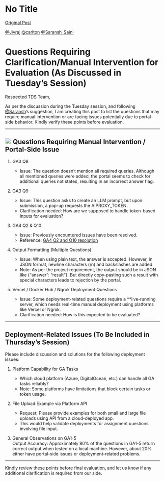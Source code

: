 # No Title

[Original Post](https://discourse.onlinedegree.iitm.ac.in/t/169029/107)

<p><a class="mention" href="/u/jivraj">@Jivraj</a> <a class="mention" href="/u/carlton">@carlton</a> <a class="mention" href="/u/saransh_saini">@Saransh_Saini</a></p>
<h1><a name="p-611536-questions-requiring-clarificationmanual-intervention-for-evaluation-as-discussed-in-tuesdays-session-1" class="anchor" href="#p-611536-questions-requiring-clarificationmanual-intervention-for-evaluation-as-discussed-in-tuesdays-session-1"></a>Questions Requiring Clarification/Manual Intervention for Evaluation (As Discussed in Tuesday’s Session)</h1>
<p>Respected TDS Team,</p>
<p>As per the discussion during the Tuesday session, and following <a class="mention" href="/u/saransh">@Saransh</a>’s suggestion, I am creating this post to list the questions that may require manual intervention or are facing issues potentially due to portal-side behavior. Kindly verify these points before evaluation.</p>
<hr>
<h2><a name="p-611536-questions-requiring-manual-intervention-portal-side-issue-2" class="anchor" href="#p-611536-questions-requiring-manual-intervention-portal-side-issue-2"></a><img src="https://emoji.discourse-cdn.com/google/red_exclamation_mark.png?v=14" title=":red_exclamation_mark:" class="emoji" alt=":red_exclamation_mark:" loading="lazy" width="20" height="20"> Questions Requiring Manual Intervention / Portal-Side Issue</h2>
<ol>
<li>
<p>GA3 Q8</p>
<ul>
<li>Issue: The question doesn’t mention all required queries. Although all mentioned queries were added, the portal seems to check for additional queries not stated, resulting in an incorrect answer flag.</li>
</ul>
</li>
<li>
<p>GA3 Q9</p>
<ul>
<li>Issue: This question asks to create an LLM prompt, but upon submission, a pop-up requests the AIPROXY_TOKEN.</li>
<li>Clarification needed: How are we supposed to handle token-based inputs for evaluation?</li>
</ul>
</li>
<li>
<p>GA4 Q2 &amp; Q10</p>
<ul>
<li>Issue: Previously encountered issues have been resolved.</li>
<li>Reference: <a href="https://discourse.onlinedegree.iitm.ac.in/t/project-2-tds-solver-discussion-thread/169029/98">GA4 Q2 and Q10 resolution</a></li>
</ul>
</li>
<li>
<p>Output Formatting (Multiple Questions)</p>
<ul>
<li>Issue: When using plain text, the answer is accepted. However, in JSON format, newline characters (\n) and backslashes are added.</li>
<li>Note: As per the project requirement, the output should be in JSON like {“answer”: “result”}. But directly copy-pasting such a result with special characters leads to rejection by the portal.</li>
</ul>
</li>
<li>
<p>Vercel / Docker Hub / Ngrok Deployment Questions</p>
<ul>
<li>Issue: Some deployment-related questions require a **live-running server, which needs real-time manual deployment using platforms like Vercel or Ngrok.</li>
<li>Clarification needed: How is this expected to be evaluated?</li>
</ul>
</li>
</ol>
<hr>
<h2><a name="p-611536-deployment-related-issues-to-be-included-in-thursdays-session-3" class="anchor" href="#p-611536-deployment-related-issues-to-be-included-in-thursdays-session-3"></a>Deployment-Related Issues (To Be Included in Thursday’s Session)</h2>
<p>Please include discussion and solutions for the following deployment issues:</p>
<ol>
<li>
<p>Platform Capability for GA Tasks</p>
<ul>
<li>Which cloud platform (Azure, DigitalOcean, etc.) can handle all GA tasks reliably?</li>
<li>Note: Some platforms have limitations that block certain tasks or token usage.</li>
</ul>
</li>
<li>
<p>File Upload Example via Platform API</p>
<ul>
<li>Request: Please provide examples for both small and large file uploads using API from a cloud-deployed app.</li>
<li>This would help validate deployments for assignment questions involving file input.</li>
</ul>
</li>
<li>
<p>General Observations on GA1-5<br>
Output Accuracy: Approximately 80% of the questions in GA1-5 return correct output when tested on a local machine. However, about 20% either have portal-side issues or deployment-related problems.</p>
</li>
</ol>
<hr>
<p>Kindly review these points before final evaluation, and let us know if any additional clarification is required from our side.</p>